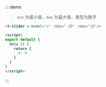 ::: demo
>  `min` 为最小值，`max` 为最大值，类型为数字
```html
<t-slider v-model="v" :min="-10" :max="10"/>

<script>
export default {
  data () {
    return {
      v: 0
    }
  }
}
</script>
```
:::

